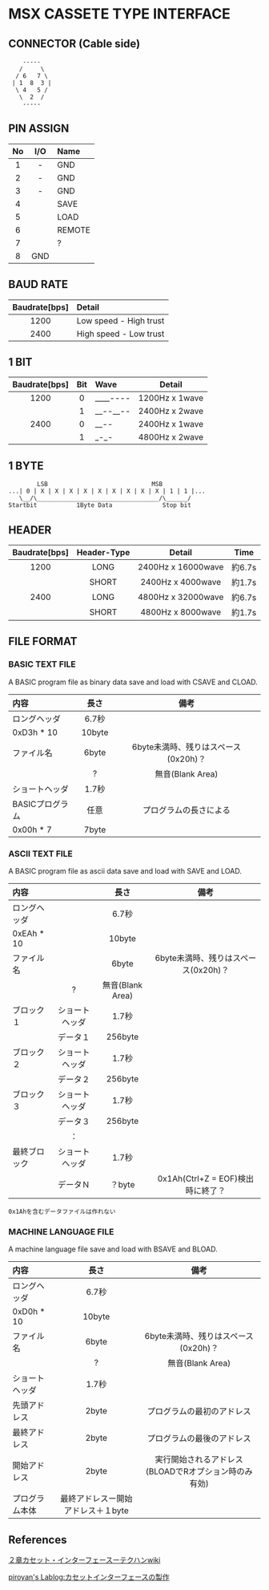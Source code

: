 # MSX CASSETE TYPE INTERFACE
## CONNECTOR (Cable side)
```
    -----
   /     \
  / 6   7 \
 | 1  8  3 |
  \ 4   5 /
   \  2  /
    -----
```
## PIN ASSIGN

|No|I/O|Name|
|:-:|:-:|:--|
|1|-|GND|
|2|-|GND
|3|-|GND|
|4||SAVE|
|5||LOAD|
|6||REMOTE|
|7||?|
|8|GND|

## BAUD RATE
|Baudrate[bps]|Detail|
|:-:|:--|
|1200|Low speed - High trust|
|2400|High speed - Low trust|

## 1 BIT
|Baudrate[bps]|Bit|Wave|Detail|
|:-:|:-:|:-|:-:|
|1200|0|\_\_\_\_----|1200Hz x 1wave|
||1|\_\_--\_\_--|2400Hz x 2wave|
|2400|0|\_\_--|2400Hz x 1wave|
||1|\_-\_-|4800Hz x 2wave|

## 1 BYTE
```
        LSB                             MSB
...| 0 | X | X | X | X | X | X | X | X | X | 1 | 1 |...
   \__/\__________________________________/\______/
Startbit           1Byte Data              Stop bit
```

## HEADER
|Baudrate[bps]|Header-Type|Detail|Time|
|:-:|:-:|:-:|:-:|
|1200|LONG|2400Hz x 16000wave|約6.7s|
||SHORT|2400Hz x 4000wave|約1.7s|
|2400|LONG|4800Hz x 32000wave|約6.7s|
||SHORT|4800Hz x 8000wave|約1.7s|

## FILE FORMAT
### BASIC TEXT FILE
A BASIC program file as binary data save and load with CSAVE and CLOAD.

|内容|長さ|備考|
|:-|:-:|:-:|
|ロングヘッダ|6.7秒||
|0xD3h * 10|10byte||
|ファイル名|6byte|6byte未満時、残りはスペース(0x20h)？|
||?|無音(Blank Area)|
|ショートヘッダ|1.7秒||
|BASICプログラム|任意|プログラムの長さによる|
|0x00h * 7|7byte||

### ASCII TEXT FILE
A BASIC program file as ascii data save and load with SAVE and LOAD.

|内容||長さ|備考|
|:-|:-:|:-:|:-:|
|ロングヘッダ||6.7秒||
|0xEAh * 10||10byte||
|ファイル名||6byte|6byte未満時、残りはスペース(0x20h)？|
||?|無音(Blank Area)|
|ブロック１|ショートヘッダ|1.7秒||
||データ１|256byte||
|ブロック２|ショートヘッダ|1.7秒||
||データ２|256byte||
|ブロック３|ショートヘッダ|1.7秒||
||データ３|256byte||
||：|||
|最終ブロック|ショートヘッダ|1.7秒||
||データＮ|？byte|0x1Ah(Ctrl+Z = EOF)検出時に終了？|

```
0x1Ahを含むデータファイルは作れない
```

### MACHINE LANGUAGE FILE
A machine language file save and load with BSAVE and BLOAD.

|内容|長さ|備考|
|:-|:-:|:-:|
|ロングヘッダ|6.7秒||
|0xD0h * 10|10byte||
|ファイル名|6byte|6byte未満時、残りはスペース(0x20h)？|
||?|無音(Blank Area)|
|ショートヘッダ|1.7秒||
|先頭アドレス|2byte|プログラムの最初のアドレス|
|最終アドレス|2byte|プログラムの最後のアドレス|
|開始アドレス|2byte|実行開始されるアドレス(BLOADでRオプション時のみ有効)|
|プログラム本体|最終アドレスー開始アドレス＋１byte||

## References

[２章カセット・インターフェースーテクハンwiki](http://ngs.no.coocan.jp/doc/wiki.cgi/TechHan?page=2%BE%CF+%A5%AB%A5%BB%A5%C3%A5%C8%8E%A5%A5%A4%A5%F3%A5%BF%A1%BC%A5%D5%A5%A7%A5%A4%A5%B9)

[piroyan's Lablog:カセットインターフェースの製作](http://lablog.piroyan.com/index.php?e=24)
